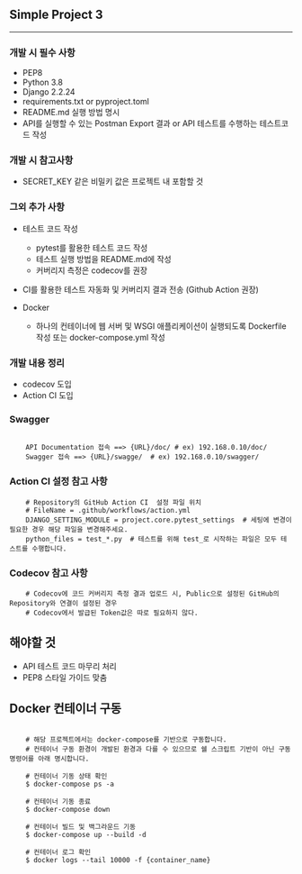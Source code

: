 ## Simple Project 3 ##

----

### 개발 시 필수 사항 

- PEP8
- Python 3.8
- Django 2.2.24
- requirements.txt or pyproject.toml
- README.md 실행 방법 명시
- API를 실행할 수 있는 Postman Export 결과 or API 테스트를 수행하는 테스트코드 작성

### 개발 시 참고사항
- SECRET_KEY 같은 비밀키 값은 프로젝트 내 포함할 것


### 그외 추가 사항
- 테스트 코드 작성
    - pytest를 활용한 테스트 코드 작성
    - 테스트 실행 방법을 README.md에 작성
    - 커버리지 측정은 codecov를 권장

- CI를 활용한 테스트 자동화 및 커버리지 결과 전송 (Github Action 권장)

- Docker
    - 하나의 컨테이너에 웹 서버 및 WSGI 애플리케이션이 실행되도록 Dockerfile 작성 또는 docker-compose.yml 작성



### 개발 내용 정리

- codecov 도입
- Action CI 도입

### Swagger

```shell

    API Documentation 접속 ==> {URL}/doc/ # ex) 192.168.0.10/doc/
    Swagger 접속 ==> {URL}/swagge/  # ex) 192.168.0.10/swagger/

```


### Action CI 설정 참고 사항

```shell
    # Repository의 GitHub Action CI  설정 파일 위치
    # FileName = .github/workflows/action.yml
    DJANGO_SETTING_MODULE = project.core.pytest_settings  # 세팅에 변경이 필요한 경우 해당 파일을 변경해주세요.
    python_files = test_*.py  # 테스트를 위해 test_로 시작하는 파일은 모두 테스트를 수행합니다.
```

### Codecov 참고 사항

```shell
    # Codecov에 코드 커버리지 측정 결과 업로드 시, Public으로 설정된 GitHub의 Repository와 연결이 설정된 경우 
    # Codecov에서 발급된 Token값은 따로 필요하지 않다.
```

## 해야할 것

- API 테스트 코드 마무리 처리  
- PEP8 스타일 가이드 맞춤


## Docker 컨테이너 구동

```shell

    # 해당 프로젝트에서는 docker-compose를 기반으로 구동합니다.
    # 컨테이너 구동 환경이 개발된 환경과 다를 수 있으므로 쉘 스크립트 기반이 아닌 구동 명령어를 아래 명시합니다.

    # 컨테이너 기동 상태 확인
    $ docker-compose ps -a

    # 컨테이너 기동 종료
    $ docker-compose down 

    # 컨테이너 빌드 및 백그라운드 기동
    $ docker-compose up --build -d

    # 컨테이너 로그 확인 
    $ docker logs --tail 10000 -f {container_name}

```